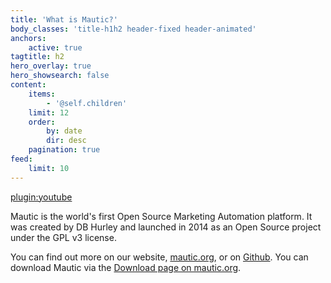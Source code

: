 ```yaml
---
title: 'What is Mautic?'
body_classes: 'title-h1h2 header-fixed header-animated'
anchors:
    active: true
tagtitle: h2
hero_overlay: true
hero_showsearch: false
content:
    items:
        - '@self.children'
    limit: 12
    order:
        by: date
        dir: desc
    pagination: true
feed:
    limit: 10
---
```


[plugin:youtube](https://www.youtube.com/watch?v=yKgaIoElsWU)

Mautic is the world's first Open Source Marketing Automation platform. It was created by DB Hurley and launched in 2014 as an Open Source project under the GPL v3 license. 

You can find out more on our website, [mautic.org][mautic], or on [Github][mautic-github]. You can download Mautic via the [Download page on mautic.org][mautic-download].

[mautic]: <https://www.mautic.org>
[mautic-github]: <https://www.github.com/mautic/mautic>
[mautic-download]: <https://www.mautic.org/download>